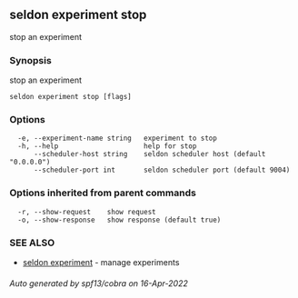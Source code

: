 ## seldon experiment stop

stop an experiment

### Synopsis

stop an experiment

```
seldon experiment stop [flags]
```

### Options

```
  -e, --experiment-name string   experiment to stop
  -h, --help                     help for stop
      --scheduler-host string    seldon scheduler host (default "0.0.0.0")
      --scheduler-port int       seldon scheduler port (default 9004)
```

### Options inherited from parent commands

```
  -r, --show-request    show request
  -o, --show-response   show response (default true)
```

### SEE ALSO

* [seldon experiment](seldon_experiment.md)	 - manage experiments

###### Auto generated by spf13/cobra on 16-Apr-2022
